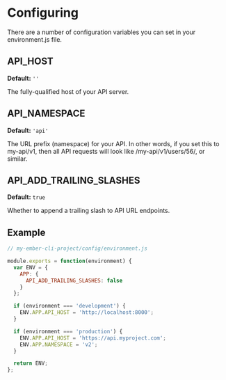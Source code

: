 # Configuring

There are a number of configuration variables you can set in your environment.js file.


## API_HOST

**Default:** `''`

The fully-qualified host of your API server.


## API_NAMESPACE

**Default:** `'api'`

The URL prefix (namespace) for your API.  In other words, if you set this to my-api/v1, then all
API requests will look like /my-api/v1/users/56/, or similar.


## API_ADD_TRAILING_SLASHES

**Default:** `true`

Whether to append a trailing slash to API URL endpoints.


## Example

```js
// my-ember-cli-project/config/environment.js

module.exports = function(environment) {
  var ENV = {
    APP: {
      API_ADD_TRAILING_SLASHES: false
    }
  };

  if (environment === 'development') {
    ENV.APP.API_HOST = 'http://localhost:8000';
  }

  if (environment === 'production') {
    ENV.APP.API_HOST = 'https://api.myproject.com';
    ENV.APP.NAMESPACE = 'v2';
  }

  return ENV;
};
```
